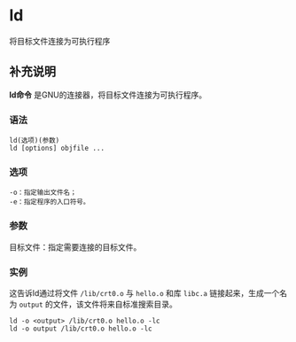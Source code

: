 ld
===

将目标文件连接为可执行程序

## 补充说明

**ld命令** 是GNU的连接器，将目标文件连接为可执行程序。

###  语法 

```shell
ld(选项)(参数)
ld [options] objfile ...
```

###  选项 

```shell
-o：指定输出文件名；
-e：指定程序的入口符号。
```

###  参数 

目标文件：指定需要连接的目标文件。

### 实例

这告诉ld通过将文件 `/lib/crt0.o` 与 `hello.o` 和库 `libc.a` 链接起来，生成一个名为 `output` 的文件，该文件将来自标准搜索目录。

```shell
ld -o <output> /lib/crt0.o hello.o -lc
ld -o output /lib/crt0.o hello.o -lc
```



